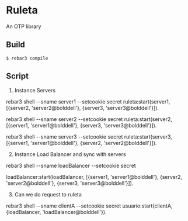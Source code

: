 Ruleta
=====

An OTP library

Build
-----

    $ rebar3 compile


Script
-------

1) Instance Servers

rebar3 shell --sname server1 --setcookie secret
ruleta:start(server1, [{server2, 'server2@bolddell'}, {server3, 'server3@bolddell'}]).

rebar3 shell --sname server2 --setcookie secret
ruleta:start(server2, [{server1, 'server1@bolddell'}, {server3, 'server3@bolddell'}]).

rebar3 shell --sname server3 --setcookie secret
ruleta:start(server3, [{server1, 'server1@bolddell'}, {server2, 'server2@bolddell'}]).

2) Instance Load Balancer and sync with servers

rebar3 shell --sname loadBalancer --setcookie secret

loadBalancer:start(loadBalancer, [{server1, 'server1@bolddell'}, {server2, 'server2@bolddell'}, {server3, 'server3@bolddell'}]).

3) Can we do request to ruleta

rebar3 shell --sname clientA --setcookie secret
usuario:start(clientA, {loadBalancer, 'loadBalancer@bolddell'}).